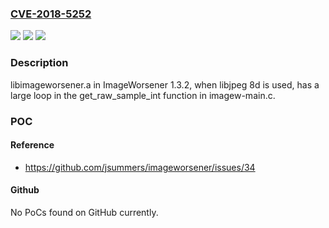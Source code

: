 ### [CVE-2018-5252](https://cve.mitre.org/cgi-bin/cvename.cgi?name=CVE-2018-5252)
![](https://img.shields.io/static/v1?label=Product&message=n%2Fa&color=blue)
![](https://img.shields.io/static/v1?label=Version&message=n%2Fa&color=blue)
![](https://img.shields.io/static/v1?label=Vulnerability&message=n%2Fa&color=brighgreen)

### Description

libimageworsener.a in ImageWorsener 1.3.2, when libjpeg 8d is used, has a large loop in the get_raw_sample_int function in imagew-main.c.

### POC

#### Reference
- https://github.com/jsummers/imageworsener/issues/34

#### Github
No PoCs found on GitHub currently.

